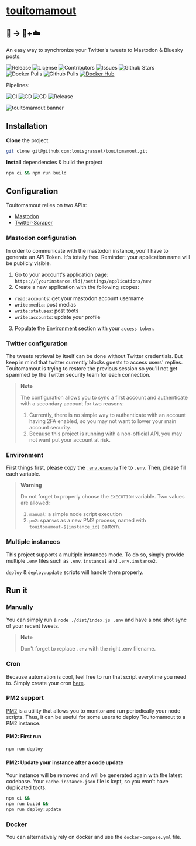 # [touitomamout](https://github.com/louisgrasset/touitomamout)
## 🦤 → 🦣+☁️
An easy way to synchronize your Twitter's tweets to Mastodon & Bluesky posts.

![Release](https://img.shields.io/github/package-json/v/louisgrasset/touitomamout/main?label=release&color=#4c1)
![License](https://img.shields.io/github/license/louisgrasset/touitomamout?color=#4c1)
![Contributors](https://img.shields.io/github/contributors/louisgrasset/touitomamout)
![Issues](https://img.shields.io/github/issues/louisgrasset/touitomamout)
![Github Stars](https://img.shields.io/github/stars/louisgrasset/touitomamout?color=ffe34e)
![Docker Pulls](https://img.shields.io/docker/pulls/louisgrasset/touitomamout?color=086dd7)
![Github Pulls](https://img.shields.io/github/downloads/louisgrasset/touitomamout/latest/total?label=ghrc%20pulls&color=086dd7)
[![Docker Hub](https://img.shields.io/static/v1.svg?color=086dd7&labelColor=555555&logoColor=ffffff&label=&message=docker%20hub&logo=Docker)](https://hub.docker.com/r/louisgrasset/touitomamout)

Pipelines:

![CI](https://img.shields.io/github/actions/workflow/status/louisgrasset/touitomamout/ci.yml?label=ci)
![CD](https://img.shields.io/github/actions/workflow/status/louisgrasset/touitomamout/cd.yml?label=cd)
![CD](https://img.shields.io/github/actions/workflow/status/louisgrasset/touitomamout/codeql.yml?label=codeql)
![Release](https://img.shields.io/github/actions/workflow/status/louisgrasset/touitomamout/release.yml?label=release)

![touitomamout banner](./.github/docs/touitomamout-banner.jpg)

## Installation
**Clone** the project
```bash
git clone git@github.com:louisgrasset/touitomamout.git
```

**Install** dependencies & build the project
```bash
npm ci && npm run build 
```
## Configuration
Touitomamout relies on two APIs:
- [Mastodon](https://docs.joinmastodon.org/client/intro/)
- [Twitter-Scraper](https://github.com/the-convocation/twitter-scraper)

### Mastodon configuration
In order to communicate with the mastodon instance, you'll have to generate an API Token. It's totally free. Reminder: your application name will be publicly visible. 
1. Go to your account's application page: `https://{yourinstance.tld}/settings/applications/new`
2. Create a new application with the following scopes:
- `read:accounts`: get your mastodon account username
- `write:media`: post medias
- `write:statuses`: post toots
- `write:accounts`: update your profile
3. Populate the [Environment](#Environment) section with your `access token`.

### Twitter configuration
The tweets retrieval by itself can be done without Twitter credentials. But keep in mind that twitter currently blocks guests to access users' replies.
Touitomamout is trying to restore the previous session so you'll not get spammed by the Twitter security team for each connection.


> **Note**
>
> The configuration allows you to sync a first account and authenticate with a secondary account for two reasons:
> 1. Currently, there is no simple way to authenticate with an account having 2FA enabled, so you may not want to lower your main account security.
> 2. Because this project is running with a non-official API, you may not want put your account at risk.


### Environment
First things first, please copy the [`.env.example`](https://github.com/louisgrasset/touitomamout/blob/main/.env.example) file to `.env`.
Then, please fill each variable.

> **Warning**
>
> Do not forget to properly choose the `EXECUTION` variable.
> Two values are allowed:
> 1. `manual`: a simple node script execution
> 2. `pm2`: spanws as a new PM2 process, named with `touitomamout-${instance_id}` pattern.


### Multiple instances
This project supports a multiple instances mode. To do so, simply provide multiple `.env` files such as `.env.instance1` and `.env.instance2`.

`deploy` & `deploy:update` scripts will handle them properly.

## Run it

### Manually
You can simply run a `node ./dist/index.js .env` and have a one shot sync of your recent tweets.

> **Note**
>
> Don't forget to replace `.env` with the right .env filename.


### Cron
Because automation is cool, feel free to run that script everytime you need to.
Simply create your cron [here](https://crontab.guru).

### PM2 support
[PM2](https://pm2.keymetrics.io/) is a utility that allows you to monitor and run periodically your node scripts.
Thus, it can be useful for some users to deploy Touitomamout to a PM2 instance.

#### **PM2**: First run
```bash
npm run deploy
```

#### **PM2**: Update your instance after a code update
Your instance will be removed and will be generated again with the latest codebase.
Your `cache.instance.json` file is kept, so you won't have duplicated toots.
```bash
npm ci &&
npm run build &&
npm run deploy:update
```

### Docker
You can alternatively rely on docker and use the `docker-compose.yml` file.
